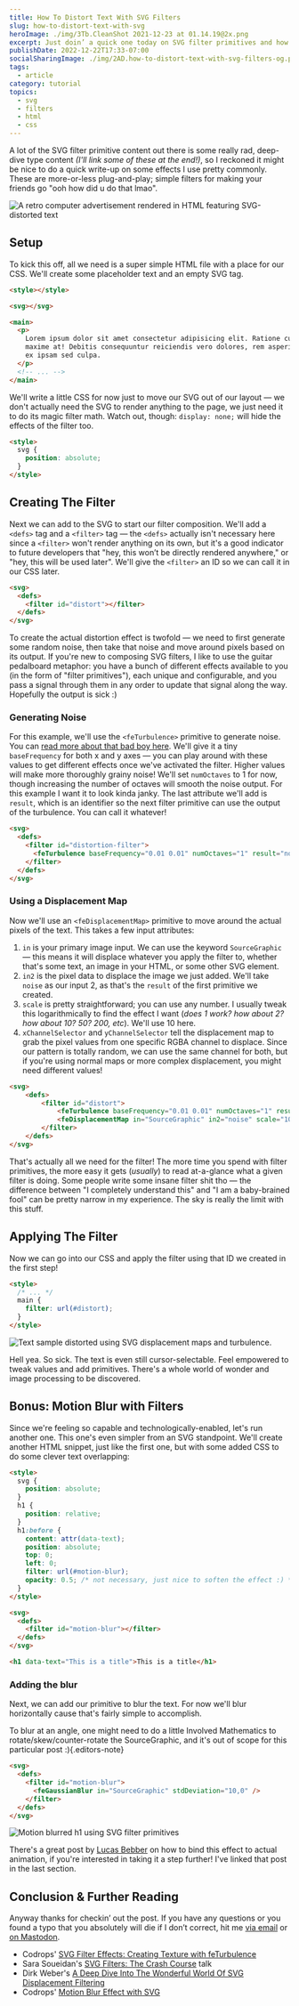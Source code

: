 ```yaml
---
title: How To Distort Text With SVG Filters
slug: how-to-distort-text-with-svg
heroImage: ./img/3Tb.CleanShot 2021-12-23 at 01.14.19@2x.png
excerpt: Just doin’ a quick one today on SVG filter primitives and how to do cool text effects with them.
publishDate: 2022-12-22T17:33-07:00
socialSharingImage: ./img/2AD.how-to-distort-text-with-svg-filters-og.png
tags:
  - article
category: tutorial
topics:
  - svg
  - filters
  - html
  - css
---
```


A lot of the SVG filter primitive content out there is some really rad, deep-dive type content _(I'll link some of these at the end!)_, so I reckoned it might be nice to do a quick write-up on some effects I use pretty commonly. These are more-or-less plug-and-play; simple filters for making your friends go "ooh how did u do that lmao".

![A retro computer advertisement rendered in HTML featuring SVG-distorted text](https://res.cloudinary.com/henry-codes/image/upload/v1735169284/image_2_hbu8gt.png)

## Setup

To kick this off, all we need is a super simple HTML file with a place for our CSS. We'll create some placeholder text and an empty SVG tag.

```html
<style></style>

<svg></svg>

<main>
  <p>
    Lorem ipsum dolor sit amet consectetur adipisicing elit. Ratione cum inventore ea quaerat,
    maxime at! Debitis consequuntur reiciendis vero dolores, rem asperiores ut quo provident saepe
    ex ipsam sed culpa.
  </p>
  <!-- ... -->
</main>
```

We'll write a little CSS for now just to move our SVG out of our layout — we don't actually need the SVG to render anything to the page, we just need it to do its magic filter math. Watch out, though: `display: none;` will hide the effects of the filter too.

```html
<style>
  svg {
    position: absolute;
  }
</style>
```

## Creating The Filter

Next we can add to the SVG to start our filter composition. We'll add a `<defs>` tag and a `<filter>` tag — the `<defs>` actually isn't necessary here since a `<filter>` won't render anything on its own, but it's a good indicator to future developers that "hey, this won’t be directly rendered anywhere," or "hey, this will be used later". We'll give the `<filter>` an ID so we can call it in our CSS later.

```html
<svg>
  <defs>
    <filter id="distort"></filter>
  </defs>
</svg>
```

To create the actual distortion effect is twofold — we need to first generate some random noise, then take that noise and move around pixels based on its output. If you're new to composing SVG filters, I like to use the guitar pedalboard metaphor: you have a bunch of different effects available to you (in the form of "filter primitives"), each unique and configurable, and you pass a signal through them in any order to update that signal along the way. Hopefully the output is sick :)

### Generating Noise

For this example, we'll use the `<feTurbulence>` primitive to generate noise. You can [read more about that bad boy here](https://developer.mozilla.org/en-US/docs/Web/SVG/Element/feTurbulence). We'll give it a tiny `baseFrequency` for both x and y axes — you can play around with these values to get different effects once we've activated the filter. Higher values will make more thoroughly grainy noise! We'll set `numOctaves` to 1 for now, though increasing the number of octaves will smooth the noise output. For this example I want it to look kinda janky. The last attribute we'll add is `result`, which is an identifier so the next filter primitive can use the output of the turbulence. You can call it whatever!

```html
<svg>
  <defs>
    <filter id="distortion-filter">
      <feTurbulence baseFrequency="0.01 0.01" numOctaves="1" result="noise" />
    </filter>
  </defs>
</svg>
```

### Using a Displacement Map

Now we'll use an `<feDisplacementMap>` primitive to move around the actual pixels of the text. This takes a few input attributes:

1. `in` is your primary image input. We can use the keyword `SourceGraphic` — this means it will displace whatever you apply the filter to, whether that's some text, an image in your HTML, or some other SVG element.
2. `in2` is the pixel data to displace the image we just added. We'll take `noise` as our input 2, as that's the `result` of the first primitive we created.
3. `scale` is pretty straightforward; you can use any number. I usually tweak this logarithmically to find the effect I want (_does 1 work? how about 2? how about 10? 50? 200, etc_). We'll use 10 here.
4. `xChannelSelector` and `yChannelSelector` tell the displacement map to grab the pixel values from one specific RGBA channel to displace. Since our pattern is totally random, we can use the same channel for both, but if you're using normal maps or more complex displacement, you might need different values!

```html
<svg>
	<defs>
		<filter id="distort">
			<feTurbulence baseFrequency="0.01 0.01" numOctaves="1" result="noise"  />
			<feDisplacementMap in="SourceGraphic" in2="noise" scale="10" xChannelSelector="R" yChannelSelector="R">
		</filter>
	</defs>
</svg>
```

That's actually all we need for the filter! The more time you spend with filter primitives, the more easy it gets (_usually_) to read at-a-glance what a given filter is doing. Some people write some insane filter shit tho — the difference between "I completely understand this" and "I am a baby-brained fool" can be pretty narrow in my experience. The sky is really the limit with this stuff.

## Applying The Filter

Now we can go into our CSS and apply the filter using that ID we created in the first step!

```html
<style>
  /* ... */
  main {
    filter: url(#distort);
  }
</style>
```

![Text sample distorted using SVG displacement maps and turbulence.](https://res.cloudinary.com/henry-codes/image/upload/v1735169279/image_hfsafg.png)

Hell yea. So sick. The text is even still cursor-selectable. Feel empowered to tweak values and add primitives. There's a whole world of wonder and image processing to be discovered.

## Bonus: Motion Blur with Filters

Since we're feeling so capable and technologically-enabled, let's run another one. This one's even simpler from an SVG standpoint. We'll create another HTML snippet, just like the first one, but with some added CSS to do some clever text overlapping:

```html
<style>
  svg {
    position: absolute;
  }
  h1 {
    position: relative;
  }
  h1:before {
    content: attr(data-text);
    position: absolute;
    top: 0;
    left: 0;
    filter: url(#motion-blur);
    opacity: 0.5; /* not necessary, just nice to soften the effect :) */
  }
</style>

<svg>
  <defs>
    <filter id="motion-blur"></filter>
  </defs>
</svg>

<h1 data-text="This is a title">This is a title</h1>
```

### Adding the blur

Next, we can add our primitive to blur the text. For now we'll blur horizontally cause that's fairly simple to accomplish.

To blur at an angle, one might need to do a little Involved Mathematics to rotate/skew/counter-rotate the SourceGraphic, and it's out of scope for this particular post :){.editors-note}

```html
<svg>
  <defs>
    <filter id="motion-blur">
      <feGaussianBlur in="SourceGraphic" stdDeviation="10,0" />
    </filter>
  </defs>
</svg>
```

![Motion blurred h1 using SVG filter primitives](https://res.cloudinary.com/henry-codes/image/upload/v1735169279/image_3_srz2no.png)

There's a great post by [Lucas Bebber](http://lbebber.github.io/public/) on how to bind this effect to actual animation, if you're interested in taking it a step further! I've linked that post in the last section.

## Conclusion & Further Reading

Anyway thanks for checkin’ out the post. If you have any questions or you found a typo that you absolutely will die if I don’t correct, hit me [via email](mailto:yo@henry.codes) or [on Mastodon](https://front-end.social/@henry).

- Codrops' [SVG Filter Effects: Creating Texture with feTurbulence](https://tympanus.net/codrops/2019/02/19/svg-filter-effects-creating-texture-with-feturbulence/)
- Sara Soueidan's [SVG Filters: The Crash Course](https://www.sarasoueidan.com/blog/svg-filters/) talk
- Dirk Weber's [A Deep Dive Into The Wonderful World Of SVG Displacement Filtering](https://www.smashingmagazine.com/2021/09/deep-dive-wonderful-world-svg-displacement-filtering/)
- Codrops' [Motion Blur Effect with SVG](https://tympanus.net/codrops/2015/04/08/motion-blur-effect-svg/)
